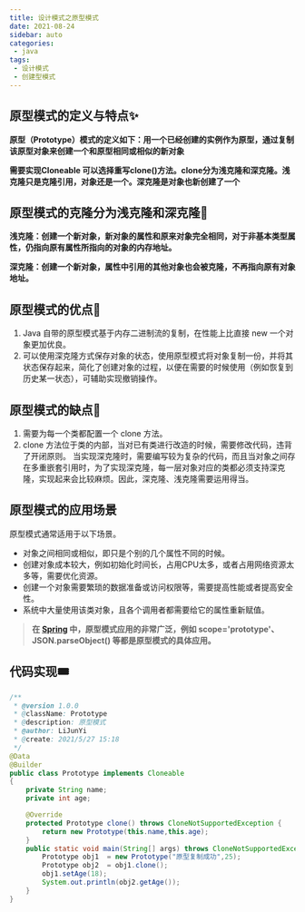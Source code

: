 ```yaml
---
title: 设计模式之原型模式
date: 2021-08-24
sidebar: auto
categories:
 - java
tags:
 - 设计模式
 - 创建型模式
---
```


## 原型模式的定义与特点✨

**原型（Prototype）模式的定义如下：用一个已经创建的实例作为原型，通过复制该原型对象来创建一个和原型相同或相似的新对象**

**需要实现Cloneable 可以选择重写clone()方法。clone分为浅克隆和深克隆。浅克隆只是克隆引用，对象还是一个。深克隆是对象也新创建了一个**

## 原型模式的克隆分为浅克隆和深克隆🧨

**浅克隆：创建一个新对象，新对象的属性和原来对象完全相同，对于非基本类型属性，仍指向原有属性所指向的对象的内存地址。**

**深克隆：创建一个新对象，属性中引用的其他对象也会被克隆，不再指向原有对象地址。**

## 原型模式的优点🎋

1. Java 自带的原型模式基于内存二进制流的复制，在性能上比直接 new 一个对象更加优良。
2. 可以使用深克隆方式保存对象的状态，使用原型模式将对象复制一份，并将其状态保存起来，简化了创建对象的过程，以便在需要的时候使用（例如恢复到历史某一状态），可辅助实现撤销操作。

## 原型模式的缺点🎋

1. 需要为每一个类都配置一个 clone 方法。
2. clone 方法位于类的内部，当对已有类进行改造的时候，需要修改代码，违背了开闭原则。
   当实现深克隆时，需要编写较为复杂的代码，而且当对象之间存在多重嵌套引用时，为了实现深克隆，每一层对象对应的类都必须支持深克隆，实现起来会比较麻烦。因此，深克隆、浅克隆需要运用得当。

## 原型模式的应用场景

原型模式通常适用于以下场景。

- 对象之间相同或相似，即只是个别的几个属性不同的时候。
- 创建对象成本较大，例如初始化时间长，占用CPU太多，或者占用网络资源太多等，需要优化资源。
- 创建一个对象需要繁琐的数据准备或访问权限等，需要提高性能或者提高安全性。
- 系统中大量使用该类对象，且各个调用者都需要给它的属性重新赋值。

> **在 [Spring](https://spring.io/) 中，原型模式应用的非常广泛，例如 scope='prototype'、JSON.parseObject() 等都是原型模式的具体应用。**

## **代码实现🎟**

```java
/**
 * @version 1.0.0
 * @className: Prototype
 * @description: 原型模式
 * @author: LiJunYi
 * @create: 2021/5/27 15:18
 */
@Data
@Builder
public class Prototype implements Cloneable
{
    private String name;
    private int age;

    @Override
    protected Prototype clone() throws CloneNotSupportedException {
        return new Prototype(this.name,this.age);
    }
    public static void main(String[] args) throws CloneNotSupportedException {
        Prototype obj1  = new Prototype("原型复制成功",25);
        Prototype obj2  = obj1.clone();
        obj1.setAge(18);
        System.out.println(obj2.getAge());
    }
}
```

